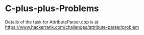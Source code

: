 # C-plus-plus-Problems

Details of the task for AttributeParser.cpp is at https://www.hackerrank.com/challenges/attribute-parser/problem
